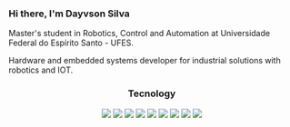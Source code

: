 ### Hi there, I'm Dayvson Silva


Master's student in Robotics, Control and Automation at Universidade Federal do Espírito Santo - UFES.

Hardware and embedded systems developer for industrial solutions with robotics and IOT.
    

<h3 align="center" id="#tecnology">Tecnology</h3>
<div align="center">

<img src="https://img.shields.io/badge/ROS-E95420?style=for-the-badge&logo=ROS&logoColor=white&color=22314E"/>
  
<img src="https://img.shields.io/badge/C-A8B9CC?style=for-the-badge&logo=c&logoColor=white&color=A8B9CC"/>
<img src="https://img.shields.io/badge/C++-00599C?style=for-the-badge&logo=c%2B%2B&logoColor=white&color=00599C"/>
<img src="https://img.shields.io/badge/python-3776AB?style=for-the-badge&logo=python&logoColor=white&color=3776AB"/>
<img src="https://img.shields.io/badge/git%20-%23F05033.svg?&style=for-the-badge&logo=git&logoColor=white"/>

  
<img src="https://img.shields.io/badge/Ubuntu-E95420?style=for-the-badge&logo=ubuntu&logoColor=white&color=E95420"/>

<img src="https://img.shields.io/badge/visualstudiocode%20-%23007ACC.svg?&style=for-the-badge&logo=visual%20studio%20code&logoColor=white&color=004466"/>
<img src="https://img.shields.io/badge/Pycharm-000000?style=for-the-badge&logo=pycharm&logoColor=white&color=000000"/>
<img src="https://img.shields.io/badge/altiumdesigner-A5915F?style=for-the-badge&logo=altiumdesigner&logoColor=white&color=A5915F"/>


</div>
